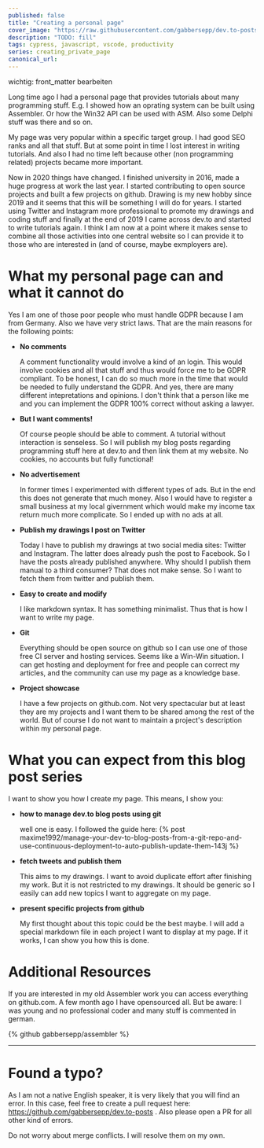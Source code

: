 ```yaml
---
published: false
title: "Creating a personal page"
cover_image: "https://raw.githubusercontent.com/gabbersepp/dev.to-posts/master/blog-posts/intellisense-for-cypress-fixture-files/assets/your-asset.png"
description: "TODO: fill"
tags: cypress, javascript, vscode, productivity
series: creating_private_page
canonical_url:
---
```

wichtig: front_matter bearbeiten

Long time ago I had a personal page that provides tutorials about many programming stuff. E.g. I showed how an oprating system can be built using Assembler. Or how the Win32 API can be used with ASM. Also some Delphi stuff was there and so on.

My page was very popular within a specific target group. I had good SEO ranks and all that stuff. But at some point in time I lost interest in writing tutorials. And also I had no time left because other (non programming related) projects became more important. 

Now in 2020 things have changed. I finished university in 2016, made a huge progress at work the last year. I started contributing to open source projects and built a few projects on github. Drawing is my new hobby since 2019 and it seems that this will be something I will do for years. I started using Twitter and Instagram more professional to promote my drawings and coding stuff and finally at the end of 2019 I came across dev.to and started to write tutorials again. I think I am now at a point where it makes sense to combine all those activities into one central website so I can provide it to those who are interested in (and of course, maybe exmployers are).

# What my personal page can and what it cannot do
Yes I am one of those poor people who must handle GDPR because I am from Germany. Also we have very strict laws. That are the main reasons for the following points:
+ **No comments**


    A comment functionality would involve a kind of an login. This would involve cookies and all that stuff and thus would force me to be GDPR compliant. To be honest, I can do so much more in the time that would be needed to fully understand the GDPR. And yes, there are many different intepretations and opinions. I don't think that a person like me and you can implement the GDPR 100% correct without asking a lawyer.
+ **But I want comments!**

    Of course people should be able to comment. A tutorial without interaction is senseless. So I will publish my blog posts regarding programming stuff here at dev.to and then link them at my website. No cookies, no accounts but fully functional!
+ **No advertisement**

    In former times I experimented with different types of ads. But in the end this does not generate that much money. Also I would have to register a small business at my local givernment which would make my income tax return much more complicate. So I ended up with no ads at all.
+ **Publish my drawings I post on Twitter**

    Today I have to publish my drawings at two  social media sites: Twitter and Instagram. The latter does already push the post to Facebook. So I have the posts already published anywhere.  Why should I publish them manual to a third consumer? That does not make sense. So I want to fetch them from twitter and publish them.
+ **Easy to create and modify**

    I like markdown syntax. It has something minimalist. Thus that is how I want to write my page.
+ **Git**

    Everything should be open source on github so I can use one of those free CI server and hosting services. Seems like a Win-Win situation. I can get hosting and deployment for free and people can correct my articles, and the community can use my page as a knowledge base.
+ **Project showcase**

    I have a few projects on github.com. Not very spectacular but at least they are my projects and I want them to be shared among the rest of the world. But of course I do not want to maintain a project's description within my personal page.
 
# What you can expect from this blog post series

I want to show you how I create my page. This means, I show you:
+ **how to manage dev.to blog posts using git**

    well one is easy. I followed the guide here:
    {% post maxime1992/manage-your-dev-to-blog-posts-from-a-git-repo-and-use-continuous-deployment-to-auto-publish-update-them-143j %}

+ **fetch tweets and publish them**

    This aims to my drawings. I want to avoid duplicate effort after finishing my work. But it is not restricted to my drawings. It should be generic so I easily can add new topics I want to aggregate on my page.

+ **present specific projects from github**

    My first thought about this topic could be the best maybe. I will add a special markdown file in each project I want to display at my page. If it works, I can show you how this is done.



# Additional Resources
If you are interested in my old Assembler work you can access everything on github.com. A few month ago I have opensourced all. But be aware: I was young and no professional coder and many stuff is commented in german.

{% github gabbersepp/assembler %}


----

# Found a typo?
As I am not a native English speaker, it is very likely that you will find an error. In this case, feel free to create a pull request here: https://github.com/gabbersepp/dev.to-posts . Also please open a PR for all other kind of errors.

Do not worry about merge conflicts. I will resolve them on my own. 